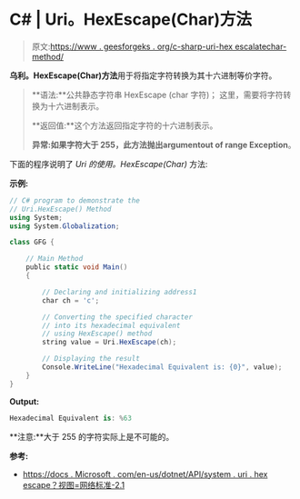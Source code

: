 # C# | Uri。HexEscape(Char)方法

> 原文:[https://www . geesforgeks . org/c-sharp-uri-hex escalatechar-method/](https://www.geeksforgeeks.org/c-sharp-uri-hexescapechar-method/)

**乌利。HexEscape(Char)方法**用于将指定字符转换为其十六进制等价字符。

> **语法:**公共静态字符串 HexEscape (char 字符)；
> 这里，需要将字符转换为十六进制表示。
> 
> **返回值:**这个方法返回指定字符的十六进制表示。
> 
> **异常:**如果字符大于 255，此方法抛出**argumentout of range Exception**。

下面的程序说明了 *Uri 的使用。HexEscape(Char)* 方法:

**示例:**

```cs
// C# program to demonstrate the
// Uri.HexEscape() Method
using System;
using System.Globalization;

class GFG {

    // Main Method
    public static void Main()
    {

        // Declaring and initializing address1
        char ch = 'c';

        // Converting the specified character 
        // into its hexadecimal equivalent
        // using HexEscape() method
        string value = Uri.HexEscape(ch);

        // Displaying the result
        Console.WriteLine("Hexadecimal Equivalent is: {0}", value);
    }
}
```

**Output:**

```cs
Hexadecimal Equivalent is: %63

```

**注意:**大于 255 的字符实际上是不可能的。

**参考:**

*   [https://docs . Microsoft . com/en-us/dotnet/API/system . uri . hex escape？视图=网络标准-2.1](https://docs.microsoft.com/en-us/dotnet/api/system.uri.hexescape?view=netstandard-2.1)